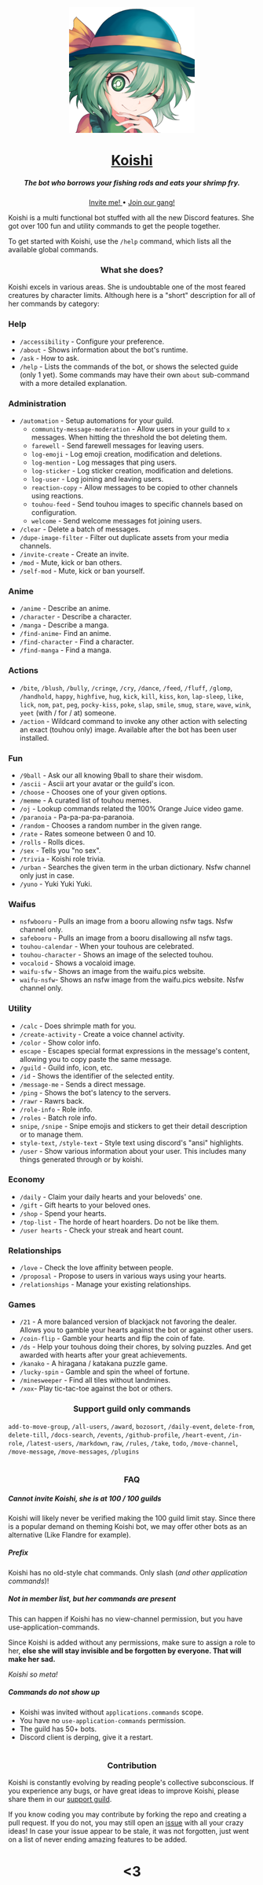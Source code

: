 <p align="center">
    <img
        width="256px" height="256px" align="center" alt="Koishi"
        src="https://raw.githubusercontent.com/HuyaneMatsu/Koishi/master/koishi/library/koishi_avatar_0000_by_ashy.png"
    />
</p>

<h1 align="center">
    <b><a href="https://github.com/HuyaneMatsu/koishi">Koishi</a></b>
</h1>

<h5 align="center">
    The bot who borrows your fishing rods and eats your shrimp fry.
</h5>

<p align="center">
    <a href="https://discord.com/oauth2/authorize?client_id=486565096164687885&scope=bot%20applications.commands">
        Invite me!
    </a>
    •
    <a href="https://discord.gg/3cH2r5d">
        Join our gang!
    </a>
</p>

Koishi is a multi functional bot stuffed with all the new Discord features.
She got over 100 fun and utility commands to get the people together.

To get started with Koishi, use the `/help` command, which lists all the available global commands.

<h3 align="center">
    What she does?
</h3>

Koishi excels in various areas. She is undoubtable one of the most feared creatures by character limits.
Although here is a "short" description for all of her commands by category:

### Help

- `/accessibility` - Configure your preference.
- `/about` - Shows information about the bot's runtime.
- `/ask` - How to ask.
- `/help` - Lists the commands of the bot, or shows the selected guide (only 1 yet).
    Some commands may have their own `about` sub-command with a more detailed explanation.

### Administration
    
- `/automation` - Setup automations for your guild.
    - `community-message-moderation` - Allow users in your guild to `x` messages.
        When hitting the threshold the bot deleting them.
    - `farewell` - Send farewell messages for leaving users.
    - `log-emoji` - Log emoji creation, modification and deletions.
    - `log-mention` - Log messages that ping users.
    - `log-sticker` - Log sticker creation, modification and deletions.
    - `log-user` - Log joining and leaving users.
    - `reaction-copy` - Allow messages to be copied to other channels using reactions.
    - `touhou-feed` - Send touhou images to specific channels based on configuration.
    - `welcome` - Send welcome messages fot joining users.
- `/clear` - Delete a batch of messages.
- `/dupe-image-filter` - Filter out duplicate assets from your media channels.
- `/invite-create` - Create an invite.
- `/mod` - Mute, kick or ban others.
- `/self-mod` - Mute, kick or ban yourself.

### Anime

- `/anime` - Describe an anime.
- `/character` - Describe a character.
- `/manga` - Describe a manga.
- `/find-anime`- Find an anime.
- `/find-character` - Find a character.
- `/find-manga` - Find a manga.

### Actions

- `/bite`, `/blush`, `/bully`, `/cringe`, `/cry`, `/dance`, `/feed`, `/fluff`, `/glomp`, `/handhold`, `happy`,
    `highfive`, `hug`, `kick`, `kill`, `kiss`, `kon`, `lap-sleep`, `like`, `lick`, `nom`, `pat`, `peg`,
    `pocky-kiss`, `poke`, `slap`, `smile`, `smug`, `stare`, `wave`, `wink`, `yeet` (with / for / at) someone.
- `/action` - Wildcard command to invoke any other action with selecting an exact (touhou only) image.
    Available after the bot has been user installed.

### Fun

- `/9ball` - Ask our all knowing 9ball to share their wisdom.
- `/ascii` - Ascii art your avatar or the guild's icon.
- `/choose` - Chooses one of your given options.
- `/memme` - A curated list of touhou memes.
- `/oj` - Lookup commands related the 100% Orange Juice video game.
- `/paranoia` - Pa-pa-pa-pa-paranoia.
- `/random` - Chooses a random number in the given range.
- `/rate` - Rates someone between 0 and 10.
- `/rolls` - Rolls dices.
- `/sex` - Tells you "no sex".
- `/trivia` - Koishi role trivia.
- `/urban` - Searches the given term in the urban dictionary. Nsfw channel only just in case.
- `/yuno` - Yuki Yuki Yuki.

### Waifus

- `nsfwbooru` - Pulls an image from a booru allowing nsfw tags. Nsfw channel only.
- `safebooru` - Pulls an image from a booru disallowing all nsfw tags.
- `touhou-calendar` - When your touhous are celebrated.
- `touhou-character` - Shows an image of the selected touhou.
- `vocaloid` - Shows a vocaloid image.
- `waifu-sfw` - Shows an image from the waifu.pics website.
- `waifu-nsfw`- Shows an nsfw image from the waifu.pics website. Nsfw channel only.

### Utility

- `/calc` - Does shrimple math for you.
- `/create-activity` - Create a voice channel activity.
- `/color` - Show color info.
- `escape` - Escapes special format expressions in the message's content, allowing you to copy paste the same message.
- `/guild` - Guild info, icon, etc.
- `/id` - Shows the identifier of the selected entity.
- `/message-me` - Sends a direct message.
- `/ping` - Shows the bot's latency to the servers.
- `/rawr` - Rawrs back.
- `/role-info` - Role info.
- `/roles` - Batch role info.
- `snipe`, `/snipe` - Snipe emojis and stickers to get their detail description or to manage them.
- `style-text`, `/style-text` - Style text using discord's "ansi" highlights.
- `/user` - Show various information about your user. This includes many things generated through or by koishi.

### Economy

- `/daily` - Claim your daily hearts and your beloveds' one.
- `/gift` - Gift hearts to your beloved ones.
- `/shop` - Spend your hearts.
- `/top-list` - The horde of heart hoarders. Do not be like them.
- `/user hearts` - Check your streak and heart count.

### Relationships

- `/love` - Check the love affinity between people.
- `/proposal` - Propose to users in various ways using your hearts.
- `/relationships` - Manage your existing relationships.

### Games

- `/21` - A more balanced version of blackjack not favoring the dealer.
    Allows you to gamble your hearts against the bot or against other users.
- `/coin-flip` - Gamble your hearts and flip the coin of fate.
- `/ds` - Help your touhous doing their chores, by solving puzzles.
    And get awarded with hearts after your great achievements.
- `/kanako` - A hiragana / katakana puzzle game.
- `/lucky-spin` - Gamble and spin the wheel of fortune.
- `/minesweeper` - Find all tiles without landmines.
- `/xox`- Play tic-tac-toe against the bot or others.

<h3 align="center">
    Support guild only commands
</h3>

`add-to-move-group`, `/all-users`, `/award`, `bozosort`, `/daily-event`, `delete-from`, `delete-till`, `/docs-search`,
`/events`, `/github-profile`, `/heart-event`, `/in-role`, `/latest-users`, `/markdown`, `raw`, `/rules`, `/take`,
`todo`, `/move-channel`, `/move-message`, `/move-messages`, `/plugins` 

<h1></h1>

<h3 align="center">
    FAQ
</h3>

##### Cannot invite Koishi, she is at 100 / 100 guilds

Koishi will likely never be verified making the 100 guild limit stay.
Since there is a popular demand on theming Koishi bot, we may offer other bots as an alternative
(Like Flandre for example).

##### Prefix

Koishi has no old-style chat commands. Only slash (*and other application commands*)!

##### Not in member list, but her commands are present

This can happen if Koishi has no view-channel permission, but you have use-application-commands.

Since Koishi is added without any permissions, make sure to assign a role to her, **else she will stay invisible and
be forgotten by everyone. That will make her sad.**

*Koishi so meta!*

##### Commands do not show up

- Koishi was invited without `applications.commands` scope.
- You have no `use-application-commands` permission.
- The guild has 50+ bots.
- Discord client is derping, give it a restart.

<h1></h1>

<h3 align="center">
    Contribution
</h3>

Koishi is constantly evolving by reading people's collective subconscious.
If you experience any bugs, or have great ideas to improve Koishi, please share them in our
[support guild](https://discord.gg/3cH2r5d). 

If you know coding you may contribute by forking the repo and creating a pull request.
If you do not, you may still open an [issue](https://github.com/HuyaneMatsu/Koishi/issues) with all your crazy ideas!
In case your issue appear to be stale, it was not forgotten,
just went on a list of never ending amazing features to be added. 

<h1 align="center">
    <3
</h1>
